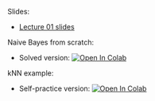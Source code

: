 Slides:
* [Lecture 01 slides](https://github.com/blnglishPlease/ML-and-DL/blob/main/materials/week01_naive_bayes/lect001_intro_knn_naive_bayes.pdf)

Naive Bayes from scratch:


* Solved version: [![Open In Colab](https://colab.research.google.com/assets/colab-badge.svg)](https://colab.research.google.com/github/blnglishPlease/ML-and-DL/blob/main/materials/week01_naive_bayes/naive_bayes.ipynb)

kNN example:

* Self-practice version: [![Open In Colab](https://colab.research.google.com/assets/colab-badge.svg)](https://colab.research.google.com/github/blnglishPlease/ML-and-DL/blob/materials/week01_naive_bayes/week0_01_02_knn_practice.ipynb)
